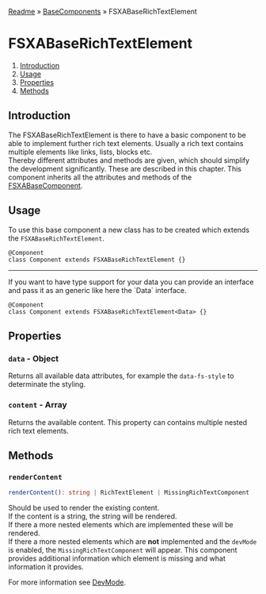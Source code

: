 [Readme](../../README.md) » [BaseComponents](../README.md) » FSXABaseRichTextElement

# FSXABaseRichTextElement

1. [Introduction](#introduction)
2. [Usage](#usage)
3. [Properties](#properties)
4. [Methods](#methods)

## Introduction

The FSXABaseRichTextElement is there to have a basic component to be able to implement further rich text elements.
Usually a rich text contains multiple elements like links, lists, blocks etc.
<br />
Thereby different attributes and methods are given, which should simplify the development significantly. These are described in this chapter.
This component inherits all the attributes and methods of the [FSXABaseComponent](FSXABaseComponent.md).

## Usage

To use this base component a new class has to be created which extends the `FSXABaseRichTextElement`.

```tsx
@Component
class Component extends FSXABaseRichTextElement {}
```

<hr>
If you want to have type support for your data you can provide an interface and pass it as an generic like here the `Data` interface.

```tsx
@Component
class Component extends FSXABaseRichTextElement<Data> {}
```

## Properties

### `data` - Object

Returns all available data attributes, for example the `data-fs-style` to determinate the styling.

### `content` - Array

Returns the available content. This property can contains multiple nested rich text elements.

## Methods

### `renderContent`

```typescript
renderContent(): string | RichTextElement | MissingRichTextComponent
```

Should be used to render the existing content. <br />
If the content is a string, the string will be rendered. <br />
If there a more nested elements which are implemented these will be rendered.<br />
If there a more nested elements which are **not** implemented and the `devMode` is enabled, the `MissingRichTextComponent` will appear. This component provides additional information which element is missing and what information it provides.

For more information see [DevMode](DevMode.md).
